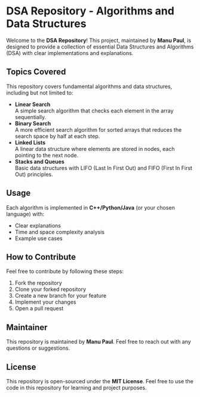 <h1>DSA Repository - Algorithms and Data Structures</h1>
    <p>Welcome to the <strong>DSA Repository</strong>! This project, maintained by <strong>Manu Paul</strong>, is designed to provide a collection of essential Data Structures and Algorithms (DSA) with clear implementations and explanations.</p>
    
  <h2>Topics Covered</h2>
    <p>This repository covers fundamental algorithms and data structures, including but not limited to:</p>
    <ul>
        <li><strong>Linear Search</strong><br>A simple search algorithm that checks each element in the array sequentially.</li>
        <li><strong>Binary Search</strong><br>A more efficient search algorithm for sorted arrays that reduces the search space by half at each step.</li>
       
   <li><strong>Linked Lists</strong><br>A linear data structure where elements are stored in nodes, each pointing to the next node.</li>
        <li><strong>Stacks and Queues</strong><br>Basic data structures with LIFO (Last In First Out) and FIFO (First In First Out) principles.</li>
    </ul>
    
   <h2>Usage</h2>
    <p>Each algorithm is implemented in <strong>C++/Python/Java</strong> (or your chosen language) with:</p>
    <ul>
        <li>Clear explanations</li>
        <li>Time and space complexity analysis</li>
        <li>Example use cases</li>
    </ul>

   <h2>How to Contribute</h2>
    <p>Feel free to contribute by following these steps:</p>
    <ol>
        <li>Fork the repository</li>
        <li>Clone your forked repository</li>
        <li>Create a new branch for your feature</li>
        <li>Implement your changes</li>
        <li>Open a pull request</li>
    </ol>

   <h2>Maintainer</h2>
   <p>This repository is maintained by <strong>Manu Paul</strong>. Feel free to reach out with any questions or suggestions.</p>

   <h2>License</h2>
    <p>This repository is open-sourced under the <strong>MIT License</strong>. Feel free to use the code in this repository for learning and project purposes.</p>
